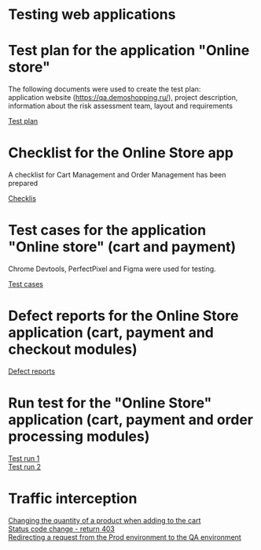 # Testing web applications

# Test plan for the application "Online store"

The following documents were used to create the test plan:  
application website (https://qa.demoshopping.ru/), project description, information about the risk assessment team, layout and requirements  

[Test plan](https://github.com/Tokarevael/Web/blob/main/Test%20plan.xlsx)

# Checklist for the Online Store app

A checklist for Cart Management and Order Management has been prepared  

[Checklis](https://github.com/Tokarevael/Web/blob/main/Full%20check%20list.xlsx)

# Test cases for the application "Online store" (cart and payment)

Chrome Devtools, PerfectPixel and Figma were used for testing.   

[Test cases](https://github.com/Tokarevael/Web/blob/main/%D0%A2%D0%B5%D1%81%D1%82-%D0%BA%D0%B5%D0%B8%CC%86%D1%81%D1%8B%20%D0%B4%D0%BB%D1%8F%20%D0%BA%D0%BE%D1%80%D0%B7%D0%B8%D0%BD%D1%8B%20%D0%B8%20%D0%BE%D0%BF%D0%BB%D0%B0%D1%82%D1%8B.pdf)

# Defect reports for the Online Store application (cart, payment and checkout modules)

[Defect reports](https://github.com/Tokarevael/Web/blob/main/Bug%20reports.xlsx)

# Run test for the "Online Store" application (cart, payment and order processing modules)

[Test run 1](https://github.com/Tokarevael/Web/blob/main/Test%20run%201.pdf)   
[Test run 2](https://github.com/Tokarevael/Web/blob/main/Test%20run%202.pdf)

# Traffic interception
[Changing the quantity of a product when adding to the cart](https://drive.google.com/file/d/16QY3TKNEHfXUD9MyEuyWzs73x0AoQEES/view?usp=sharing)   
[Status code change - return 403](https://drive.google.com/file/d/1AkzpGGX7GoEvwXVq_KUGkIZvdbe13hcD/view?usp=sharing)   
[Redirecting a request from the Prod environment to the QA environment](https://drive.google.com/file/d/1AcKGWXPEWehkiRhZDBoYy9P4i4B-aSaI/view?usp=sharing)   
